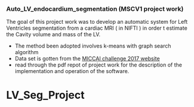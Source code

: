 ### Auto_LV_endocardium_segmentation (MSCV1 project work)

The goal of this project work was to develop an automatic system for Left Ventricles segmentation from a cardiac MRI ( in NIFTI ) in order t estimate the Cavity volume and mass of the LV.

* The method been adopted involves k-means with graph search algorithm 
* Data set is gotten from the [MICCAI challenge 2017 website](https://www.creatis.insa-lyon.fr/Challenge/acdc/)
* read through the pdf repot of project work for the description of the implementation and operation of the software.
# LV_Seg_Project
